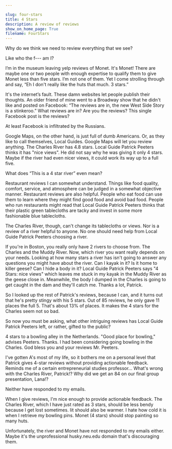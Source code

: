 ```yaml
---

slug: four-stars
title: 4 Stars
description: A review of reviews
show_on_home_page: True
filename: FourStars
---
```


Why do we think we need to review everything that we see?


Like who the f--- am I?

I’m in the museum leaving yelp reviews of Monet. It's Monet! There are maybe one or two people with enough expertise to qualify them to give Monet less than five stars. I’m not one of them. Yet I come strolling through and say, “Eh I don't really like the huts that much. 3 stars.”

It's the internet’s fault. These damn websites let people publish their thoughts. An older friend of mine went to a Broadway show that he didn't like and posted on Facebook: “The reviews are in, the new West Side Story is a stinkeroo.” What reviews are in? Are you the reviews? This single Facebook post is the reviews?

At least Facebook is infiltrated by the Russians.

Google Maps, on the other hand, is just full of dumb Americans. Or, as they like to call themselves, Local Guides. Google Maps will let you review anything. The Charles River has 4.8 stars. Local Guide Patrick Peeters thinks it has "nice views". He did not say why he was giving it only 4 stars. Maybe if the river had even nicer views, it could work its way up to a full five.

What does “This is a 4 star river” even mean?

Restaurant reviews I can somewhat understand. Things like food quality, comfort, service, and atmosphere can be judged in a somewhat objective manner. Restaurant reviews are also helpful. People who eat food can use them to learn where they might find good food and avoid bad food. People who run restaurants might read that Local Guide Patrick Peeters thinks that their plastic green tablecloths are tacky and invest in some more fashionable blue tablecloths.

The Charles River, though, can't change its tablecloths or views. Nor is a review of a river helpful to anyone. No one should need help from Local Guide Patrick Peeters choosing a river.

If you're in Boston, you really only have 2 rivers to choose from. The Charles and the Muddy River. Now, which river you want really depends on your needs. Looking at how many stars a river has isn't going to answer any questions you might have about the river. Can I kayak in it? Is it home to killer geese? Can I hide a body in it? Local Guide Patrick Peeters says "4 Stars: nice views" which leaves me stuck in my kayak in the Muddy River as the geese close in. Meanwhile, the body I dumped in the Charles is going to get caught in the dam and they'll catch me. Thanks a lot, Patrick.

So I looked up the rest of Patrick's reviews, because I can, and it turns out that he's pretty stingy with his 5 stars. Out of 85 reviews, he only gave 11 places the full 5. That's about 13% of places. It makes the 4 stars for the Charles seem not so bad.

So now you must be asking, what other intriguing reviews has Local Guide Patrick Peeters left, or rather, gifted to the public?

4 stars to a bowling alley in the Netherlands. "Good place for bowling," advises Peeters. Thanks. I had been considering going bowling in the Charles. God bless you and your reviews Mr. Peeters.

I've gotten A's most of my life, so it bothers me on a personal level that Patrick gives 4-star reviews without providing actionable feedback. Reminds me of a certain entrepreneurial studies professor... What's wrong with the Charles River, Patrick!? Why did we get an 84 on our final group presentation, Lana!?

Neither have responded to my emails.

When I give reviews, I'm nice enough to provide actionable feedback. The Charles River, which I have just rated as 3 stars, should be less bendy because I get lost sometimes. Iit should also be warmer. I hate how cold it is when I retrieve my bowling pins. Monet (4 stars) should stop painting so many huts.

Unfortunately, the river and Monet have not responded to my emails either. Maybe it's the unprofessional husky.neu.edu domain that's discouraging them.
